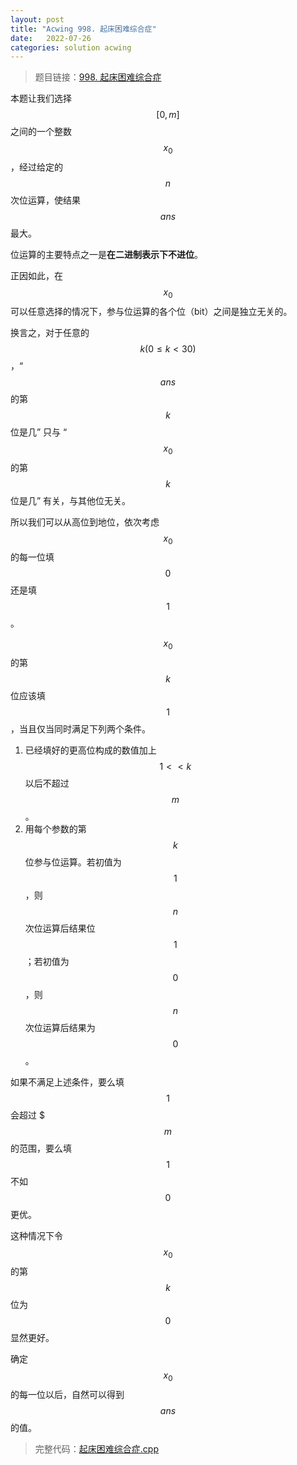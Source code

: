 ```yaml
---
layout: post
title: "Acwing 998. 起床困难综合症"
date:   2022-07-26
categories: solution acwing
---
```


> 题目链接：<a href="https://www.acwing.com/problem/content/1000/" target="_blank">998. 起床困难综合症</a>

本题让我们选择 $$[0,m]$$ 之间的一个整数 $$x_0$$，经过给定的 $$n$$ 次位运算，使结果 $$ans$$ 最大。

位运算的主要特点之一是**在二进制表示下不进位**。

正因如此，在 $$x_0$$ 可以任意选择的情况下，参与位运算的各个位（bit）之间是独立无关的。

换言之，对于任意的 $$k(0\le k<30)$$，“$$ans$$ 的第 $$k$$ 位是几” 只与 “$$x_0$$ 的第 $$k$$ 位是几” 有关，与其他位无关。

所以我们可以从高位到地位，依次考虑 $$x_0$$ 的每一位填 $$0$$ 还是填 $$1$$。

$$x_0$$ 的第 $$k$$ 位应该填 $$1$$，当且仅当同时满足下列两个条件。
1. 已经填好的更高位构成的数值加上 $$1<<k$$ 以后不超过 $$m$$。
2. 用每个参数的第 $$k$$ 位参与位运算。若初值为 $$1$$，则 $$n$$ 次位运算后结果位 $$1$$；若初值为 $$0$$，则 $$n$$ 次位运算后结果为 $$0$$。

如果不满足上述条件，要么填 $$1$$ 会超过 $$$m$$ 的范围，要么填 $$1$$ 不如 $$0$$ 更优。

这种情况下令 $$x_0$$ 的第 $$k$$ 位为 $$0$$ 显然更好。

确定 $$x_0$$ 的每一位以后，自然可以得到 $$ans$$ 的值。

> 完整代码：<a href="https://gitee.com/lyccrius/oi/blob/master/www.acwing.com/problem/content/998/起床困难综合症.cpp" target="_blank">起床困难综合症.cpp</a>